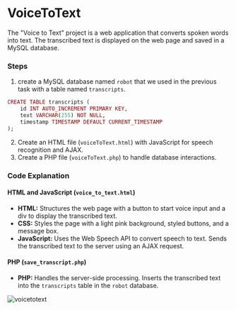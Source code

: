 # VoiceToText
The "Voice to Text" project is a web application that converts spoken words into text. The transcribed text is displayed on the web page and saved in a MySQL database.



### Steps

1. create a MySQL database named `robot` that we used in the previous task with a table named `transcripts`.
```ruby
CREATE TABLE transcripts (
    id INT AUTO_INCREMENT PRIMARY KEY,
    text VARCHAR(255) NOT NULL,
    timestamp TIMESTAMP DEFAULT CURRENT_TIMESTAMP
);
```
2. Create an HTML file (`voiceToText.html`) with JavaScript for speech recognition and AJAX.
3. Create a PHP file (`voiceToText.php`) to handle database interactions.


### Code Explanation

#### HTML and JavaScript (`voice_to_text.html`)

- **HTML:** Structures the web page with a button to start voice input and a div to display the transcribed text.
- **CSS:** Styles the page with a light pink background, styled buttons, and a message box.
- **JavaScript:** Uses the Web Speech API to convert speech to text. Sends the transcribed text to the server using an AJAX request.

#### PHP (`save_transcript.php`)

- **PHP:** Handles the server-side processing. Inserts the transcribed text into the `transcripts` table in the `robot` database.

![voicetotext](https://github.com/user-attachments/assets/c7163892-3df9-4f88-b15c-6e666100bc13)
